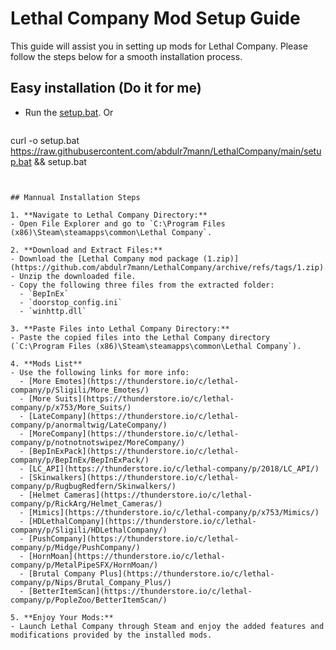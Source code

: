 # Lethal Company Mod Setup Guide

This guide will assist you in setting up mods for Lethal Company. Please follow the steps below for a smooth installation process.
## Easy installation (Do it for me)
 - Run the [setup.bat](https://raw.githubusercontent.com/abdulr7mann/LethalCompany/main/setup.bat).
   Or
   ```powershell
curl -o setup.bat https://raw.githubusercontent.com/abdulr7mann/LethalCompany/main/setup.bat && setup.bat
   ```


## Mannual Installation Steps

1. **Navigate to Lethal Company Directory:**
   - Open File Explorer and go to `C:\Program Files (x86)\Steam\steamapps\common\Lethal Company`.

2. **Download and Extract Files:**
   - Download the [Lethal Company mod package (1.zip)](https://github.com/abdulr7mann/LethalCompany/archive/refs/tags/1.zip).
   - Unzip the downloaded file.
   - Copy the following three files from the extracted folder:
     - `BepInEx`
     - `doorstop_config.ini`
     - `winhttp.dll`

3. **Paste Files into Lethal Company Directory:**
   - Paste the copied files into the Lethal Company directory (`C:\Program Files (x86)\Steam\steamapps\common\Lethal Company`).

4. **Mods List**
   - Use the following links for more info:
     - [More Emotes](https://thunderstore.io/c/lethal-company/p/Sligili/More_Emotes/)
     - [More Suits](https://thunderstore.io/c/lethal-company/p/x753/More_Suits/)
     - [LateCompany](https://thunderstore.io/c/lethal-company/p/anormaltwig/LateCompany/)
     - [MoreCompany](https://thunderstore.io/c/lethal-company/p/notnotnotswipez/MoreCompany/)
     - [BepInExPack](https://thunderstore.io/c/lethal-company/p/BepInEx/BepInExPack/)
     - [LC_API](https://thunderstore.io/c/lethal-company/p/2018/LC_API/)
     - [Skinwalkers](https://thunderstore.io/c/lethal-company/p/RugbugRedfern/Skinwalkers/)
     - [Helmet Cameras](https://thunderstore.io/c/lethal-company/p/RickArg/Helmet_Cameras/)
     - [Mimics](https://thunderstore.io/c/lethal-company/p/x753/Mimics/)
     - [HDLethalCompany](https://thunderstore.io/c/lethal-company/p/Sligili/HDLethalCompany/)
     - [PushCompany](https://thunderstore.io/c/lethal-company/p/Midge/PushCompany/)
     - [HornMoan](https://thunderstore.io/c/lethal-company/p/MetalPipeSFX/HornMoan/)
     - [Brutal Company Plus](https://thunderstore.io/c/lethal-company/p/Nips/Brutal_Company_Plus/)
     - [BetterItemScan](https://thunderstore.io/c/lethal-company/p/PopleZoo/BetterItemScan/)

5. **Enjoy Your Mods:**
   - Launch Lethal Company through Steam and enjoy the added features and modifications provided by the installed mods.
